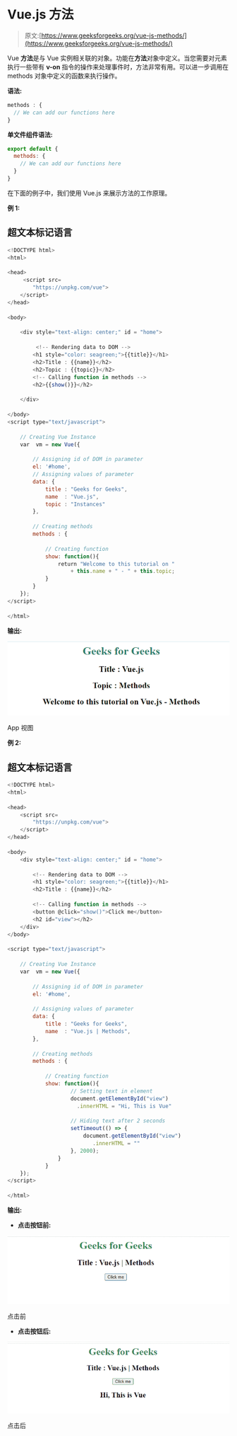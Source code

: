 # Vue.js 方法

> 原文:[https://www.geeksforgeeks.org/vue-js-methods/](https://www.geeksforgeeks.org/vue-js-methods/)

Vue **方法**是与 Vue 实例相关联的对象。功能在**方法**对象中定义。当您需要对元素执行一些带有 **v-on** 指令的操作来处理事件时，方法非常有用。可以进一步调用在 methods 对象中定义的函数来执行操作。

**语法:**

```js
methods : {
  // We can add our functions here
}
```

**单文件组件语法:**

```js
export default {
  methods: {
    // We can add our functions here
  }
}
```

在下面的例子中，我们使用 Vue.js 来展示方法的工作原理。

**例 1:**

## 超文本标记语言

```js
<!DOCTYPE html>
<html>

<head>
     <script src=
        "https://unpkg.com/vue">
    </script>
</head>

<body>

    <div style="text-align: center;" id = "home">

         <!-- Rendering data to DOM -->
        <h1 style="color: seagreen;">{{title}}</h1>
        <h2>Title : {{name}}</h2>
        <h2>Topic : {{topic}}</h2>
        <!-- Calling function in methods -->
        <h2>{{show()}}</h2>

    </div>

</body>
<script type="text/javascript">

    // Creating Vue Instance
    var  vm = new Vue({

        // Assigning id of DOM in parameter
        el: '#home',
        // Assigning values of parameter
        data: {
            title : "Geeks for Geeks",
            name  : "Vue.js",
            topic : "Instances"
        },

        // Creating methods
        methods : {

            // Creating function
            show: function(){
                return "Welcome to this tutorial on "
                    + this.name + " - " + this.topic;
            }
        }
    });
</script>

</html>
```

**输出:**

![](img/49facb580314cfa29cbc83911eab7adb.png)

App 视图

**例 2:**

## 超文本标记语言

```js
<!DOCTYPE html>
<html>

<head>
    <script src=
        "https://unpkg.com/vue">
    </script>
</head>

<body>
    <div style="text-align: center;" id = "home">

        <!-- Rendering data to DOM -->
        <h1 style="color: seagreen;">{{title}}</h1>
        <h2>Title : {{name}}</h2>

        <!-- Calling function in methods -->
        <button @click="show()">Click me</button>
        <h2 id="view"></h2>
    </div>
</body>

<script type="text/javascript">

    // Creating Vue Instance
    var  vm = new Vue({

        // Assigning id of DOM in parameter
        el: '#home',

        // Assigning values of parameter
        data: {
            title : "Geeks for Geeks",
            name  : "Vue.js | Methods",
        },

        // Creating methods
        methods : {

            // Creating function
            show: function(){
                    // Setting text in element
                    document.getElementById("view")
                      .innerHTML = "Hi, This is Vue"

                    // Hiding text after 2 seconds
                    setTimeout(() => {
                        document.getElementById("view")
                           .innerHTML = ""
                    }, 2000);
                }
            }
    });
</script>

</html>
```

**输出:**

*   **点击按钮前:**

![](img/7fbc0c40b426ad8cc9b276c4e7665f24.png)

点击前

*   **点击按钮后:**

![](img/7136f9a29fa28e7636a04305f290d4ae.png)

点击后